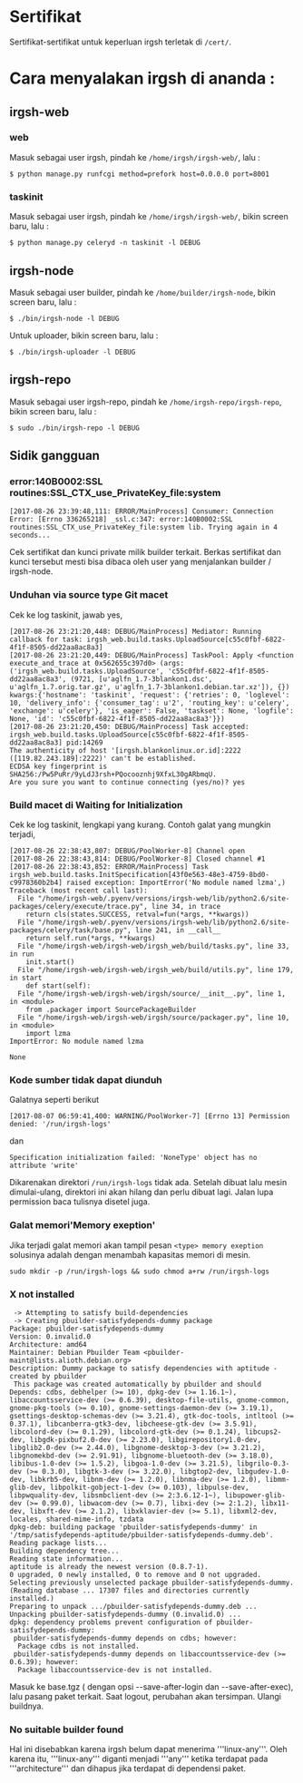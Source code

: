 # Sertifikat

Sertifikat-sertifikat untuk keperluan irgsh terletak di `/cert/`.

# Cara menyalakan irgsh di ananda :

## irgsh-web

### web

Masuk sebagai user irgsh, pindah ke `/home/irgsh/irgsh-web/`, lalu :

```
$ python manage.py runfcgi method=prefork host=0.0.0.0 port=8001
```

### taskinit

Masuk sebagai user irgsh, pindah ke `/home/irgsh/irgsh-web/`, bikin screen baru, lalu :

```
$ python manage.py celeryd -n taskinit -l DEBUG
```

## irgsh-node

Masuk sebagai user builder, pindah ke `/home/builder/irgsh-node`, bikin screen baru, lalu :

```
$ ./bin/irgsh-node -l DEBUG
```

Untuk uploader, bikin screen baru, lalu :

```
$ ./bin/irgsh-uploader -l DEBUG
```

## irgsh-repo
Masuk sebagai user irgsh-repo, pindah ke `/home/irgsh-repo/irgsh-repo`, bikin screen baru, lalu :

```
$ sudo ./bin/irgsh-repo -l DEBUG
```


## Sidik gangguan

### error:140B0002:SSL routines:SSL_CTX_use_PrivateKey_file:system

```
[2017-08-26 23:39:48,111: ERROR/MainProcess] Consumer: Connection Error: [Errno 336265218] _ssl.c:347: error:140B0002:SSL routines:SSL_CTX_use_PrivateKey_file:system lib. Trying again in 4 seconds...
```

Cek sertifikat dan kunci private milik builder terkait. Berkas sertifikat dan kunci tersebut mesti bisa dibaca oleh user yang menjalankan builder / irgsh-node.

### Unduhan via source type Git macet

Cek ke log taskinit, jawab yes, 

```
[2017-08-26 23:21:20,448: DEBUG/MainProcess] Mediator: Running callback for task: irgsh_web.build.tasks.UploadSource[c55c0fbf-6822-4f1f-8505-dd22aa8ac8a3]
[2017-08-26 23:21:20,449: DEBUG/MainProcess] TaskPool: Apply <function execute_and_trace at 0x562655c397d0> (args:('irgsh_web.build.tasks.UploadSource', 'c55c0fbf-6822-4f1f-8505-dd22aa8ac8a3', (9721, [u'aglfn_1.7-3blankon1.dsc', u'aglfn_1.7.orig.tar.gz', u'aglfn_1.7-3blankon1.debian.tar.xz']), {}) kwargs:{'hostname': 'taskinit', 'request': {'retries': 0, 'loglevel': 10, 'delivery_info': {'consumer_tag': u'2', 'routing_key': u'celery', 'exchange': u'celery'}, 'is_eager': False, 'taskset': None, 'logfile': None, 'id': 'c55c0fbf-6822-4f1f-8505-dd22aa8ac8a3'}})
[2017-08-26 23:21:20,450: DEBUG/MainProcess] Task accepted: irgsh_web.build.tasks.UploadSource[c55c0fbf-6822-4f1f-8505-dd22aa8ac8a3] pid:14269
The authenticity of host '[irgsh.blankonlinux.or.id]:2222 ([119.82.243.189]:2222)' can't be established.
ECDSA key fingerprint is SHA256:/Pw5PuRr/9yLdJ3rsh+PQocooznhj9XfxL30gARbmqU.
Are you sure you want to continue connecting (yes/no)? yes
```

### Build macet di Waiting for Initialization

Cek ke log taskinit, lengkapi yang kurang. Contoh galat yang mungkin terjadi, 

```
[2017-08-26 22:38:43,807: DEBUG/PoolWorker-8] Channel open
[2017-08-26 22:38:43,814: DEBUG/PoolWorker-8] Closed channel #1
[2017-08-26 22:38:43,852: ERROR/MainProcess] Task irgsh_web.build.tasks.InitSpecification[43f0e563-48e3-4759-8bd0-c9978360b2b4] raised exception: ImportError('No module named lzma',)
Traceback (most recent call last):
  File "/home/irgsh-web/.pyenv/versions/irgsh-web/lib/python2.6/site-packages/celery/execute/trace.py", line 34, in trace
    return cls(states.SUCCESS, retval=fun(*args, **kwargs))
  File "/home/irgsh-web/.pyenv/versions/irgsh-web/lib/python2.6/site-packages/celery/task/base.py", line 241, in __call__
    return self.run(*args, **kwargs)
  File "/home/irgsh-web/irgsh-web/irgsh_web/build/tasks.py", line 33, in run
    init.start()
  File "/home/irgsh-web/irgsh-web/irgsh_web/build/utils.py", line 179, in start
    def start(self):
  File "/home/irgsh-web/irgsh-web/irgsh/source/__init__.py", line 1, in <module>
    from .packager import SourcePackageBuilder
  File "/home/irgsh-web/irgsh-web/irgsh/source/packager.py", line 10, in <module>
    import lzma
ImportError: No module named lzma

None
```

### Kode sumber tidak dapat diunduh

Galatnya seperti berikut

```
[2017-08-07 06:59:41,400: WARNING/PoolWorker-7] [Errno 13] Permission denied: '/run/irgsh-logs'
```
dan 
```
Specification initialization failed: 'NoneType' object has no attribute 'write'
```

Dikarenakan direktori `/run/irgsh-logs` tidak ada. Setelah dibuat lalu mesin dimulai-ulang, direktori ini akan hilang dan perlu dibuat lagi. Jalan lupa permission baca tulisnya disetel juga.

### Galat memori'Memory exeption'

Jika terjadi galat memori akan tampil pesan `<type> memory exeption ` solusinya adalah dengan menambah kapasitas memori di mesin.
```
sudo mkdir -p /run/irgsh-logs && sudo chmod a+rw /run/irgsh-logs
```


### X not installed

```
 -> Attempting to satisfy build-dependencies
 -> Creating pbuilder-satisfydepends-dummy package
Package: pbuilder-satisfydepends-dummy
Version: 0.invalid.0
Architecture: amd64
Maintainer: Debian Pbuilder Team <pbuilder-maint@lists.alioth.debian.org>
Description: Dummy package to satisfy dependencies with aptitude - created by pbuilder
 This package was created automatically by pbuilder and should
Depends: cdbs, debhelper (>= 10), dpkg-dev (>= 1.16.1~), libaccountsservice-dev (>= 0.6.39), desktop-file-utils, gnome-common, gnome-pkg-tools (>= 0.10), gnome-settings-daemon-dev (>= 3.19.1), gsettings-desktop-schemas-dev (>= 3.21.4), gtk-doc-tools, intltool (>= 0.37.1), libcanberra-gtk3-dev, libcheese-gtk-dev (>= 3.5.91), libcolord-dev (>= 0.1.29), libcolord-gtk-dev (>= 0.1.24), libcups2-dev, libgdk-pixbuf2.0-dev (>= 2.23.0), libgirepository1.0-dev, libglib2.0-dev (>= 2.44.0), libgnome-desktop-3-dev (>= 3.21.2), libgnomekbd-dev (>= 2.91.91), libgnome-bluetooth-dev (>= 3.18.0), libibus-1.0-dev (>= 1.5.2), libgoa-1.0-dev (>= 3.21.5), libgrilo-0.3-dev (>= 0.3.0), libgtk-3-dev (>= 3.22.0), libgtop2-dev, libgudev-1.0-dev, libkrb5-dev, libnm-dev (>= 1.2.0), libnma-dev (>= 1.2.0), libmm-glib-dev, libpolkit-gobject-1-dev (>= 0.103), libpulse-dev, libpwquality-dev, libsmbclient-dev (>= 2:3.6.12-1~), libupower-glib-dev (>= 0.99.0), libwacom-dev (>= 0.7), libxi-dev (>= 2:1.2), libx11-dev, libxft-dev (>= 2.1.2), libxklavier-dev (>= 5.1), libxml2-dev, locales, shared-mime-info, tzdata
dpkg-deb: building package 'pbuilder-satisfydepends-dummy' in '/tmp/satisfydepends-aptitude/pbuilder-satisfydepends-dummy.deb'.
Reading package lists...
Building dependency tree...
Reading state information...
aptitude is already the newest version (0.8.7-1).
0 upgraded, 0 newly installed, 0 to remove and 0 not upgraded.
Selecting previously unselected package pbuilder-satisfydepends-dummy.
(Reading database ... 17307 files and directories currently installed.)
Preparing to unpack .../pbuilder-satisfydepends-dummy.deb ...
Unpacking pbuilder-satisfydepends-dummy (0.invalid.0) ...
dpkg: dependency problems prevent configuration of pbuilder-satisfydepends-dummy:
 pbuilder-satisfydepends-dummy depends on cdbs; however:
  Package cdbs is not installed.
 pbuilder-satisfydepends-dummy depends on libaccountsservice-dev (>= 0.6.39); however:
  Package libaccountsservice-dev is not installed.
```

Masuk ke base.tgz ( dengan opsi --save-after-login dan --save-after-exec), lalu pasang paket terkait. Saat logout, perubahan akan tersimpan. Ulangi buildnya.

### No suitable builder found

Hal ini disebabkan karena irgsh belum dapat menerima '''linux-any'''. Oleh karena itu, '''linux-any''' diganti menjadi '''any''' ketika terdapat pada '''architecture''' dan dihapus jika terdapat di dependensi paket.
